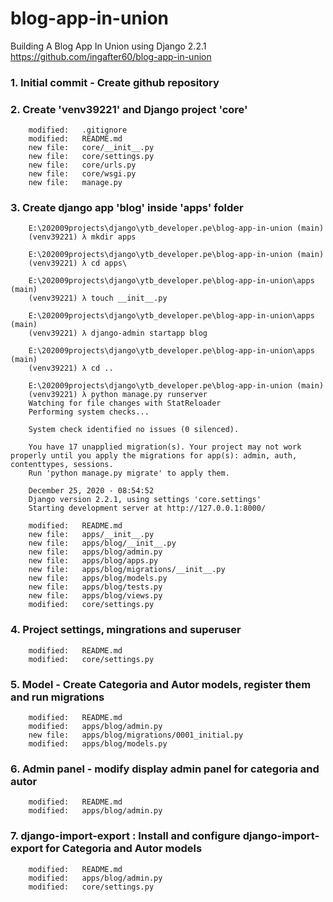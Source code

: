 # blog-app-in-union
Building A Blog App In Union using Django 2.2.1
https://github.com/ingafter60/blog-app-in-union

### 1. Initial commit - Create github repository

### 2. Create 'venv39221' and Django project 'core'

        modified:   .gitignore
        modified:   README.md
        new file:   core/__init__.py
        new file:   core/settings.py
        new file:   core/urls.py
        new file:   core/wsgi.py
        new file:   manage.py

### 3. Create django app 'blog' inside 'apps' folder

		E:\202009projects\django\ytb_developer.pe\blog-app-in-union (main)
		(venv39221) λ mkdir apps
		
		E:\202009projects\django\ytb_developer.pe\blog-app-in-union (main)
		(venv39221) λ cd apps\

		E:\202009projects\django\ytb_developer.pe\blog-app-in-union\apps (main)
		(venv39221) λ touch __init__.py

		E:\202009projects\django\ytb_developer.pe\blog-app-in-union\apps (main)
		(venv39221) λ django-admin startapp blog

		E:\202009projects\django\ytb_developer.pe\blog-app-in-union\apps (main)
		(venv39221) λ cd ..

		E:\202009projects\django\ytb_developer.pe\blog-app-in-union (main)
		(venv39221) λ python manage.py runserver
		Watching for file changes with StatReloader
		Performing system checks...

		System check identified no issues (0 silenced).

		You have 17 unapplied migration(s). Your project may not work properly until you apply the migrations for app(s): admin, auth, contenttypes, sessions.
		Run 'python manage.py migrate' to apply them.

		December 25, 2020 - 08:54:52
		Django version 2.2.1, using settings 'core.settings'
		Starting development server at http://127.0.0.1:8000/

        modified:   README.md
        new file:   apps/__init__.py
        new file:   apps/blog/__init__.py
        new file:   apps/blog/admin.py
        new file:   apps/blog/apps.py
        new file:   apps/blog/migrations/__init__.py
        new file:   apps/blog/models.py
        new file:   apps/blog/tests.py
        new file:   apps/blog/views.py
        modified:   core/settings.py

### 4. Project settings, mingrations and superuser

        modified:   README.md
        modified:   core/settings.py

### 5. Model - Create Categoria and Autor models, register them and run migrations 

        modified:   README.md
        modified:   apps/blog/admin.py
        new file:   apps/blog/migrations/0001_initial.py
        modified:   apps/blog/models.py

### 6. Admin panel - modify display admin panel for categoria and autor

        modified:   README.md
        modified:   apps/blog/admin.py

### 7. django-import-export : Install and configure django-import-export for Categoria and Autor models

        modified:   README.md
        modified:   apps/blog/admin.py
        modified:   core/settings.py



























































































































































































